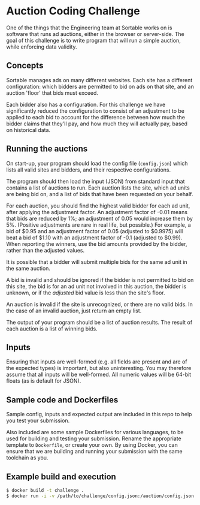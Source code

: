 # Auction Coding Challenge

One of the things that the Engineering team at Sortable works on is software that
runs ad auctions, either in the browser or server-side. The goal of this challenge
is to write program that will run a simple auction, while enforcing data validity.

## Concepts

Sortable manages ads on many different websites. Each site has a different
configuration: which bidders are permitted to bid on ads on that site, and an
auction 'floor' that bids must exceed.

Each bidder also has a configuration. For this challenge we have significantly
reduced the configuration to consist of an adjustment to be applied to each bid
to account for the difference between how much the bidder claims that they'll
pay, and how much they will actually pay, based on historical data.

## Running the auctions

On start-up, your program should load the config file (`config.json`) which lists
all valid sites and bidders, and their respective configurations.

The program should then load the input (JSON) from standard input that contains
a list of auctions to run. Each auction lists the site, which ad units are being
bid on, and a list of bids that have been requested on your behalf.

For each auction, you should find the highest valid bidder for each ad unit, after
applying the adjustment factor. An adjustment factor of -0.01 means that bids are
reduced by 1%; an adjustment of 0.05 would increase them by 5%. (Positive
adjustments are rare in real life, but possible.)
For example, a bid of $0.95 and an adjustment
factor of 0.05 (adjusted to $0.9975) will beat a bid of $1.10 with an adjustment
factor of -0.1 (adjusted to $0.99). When reporting the winners, use the bid
amounts provided by the bidder, rather than the adjusted values.

It is possible that a bidder will submit multiple bids for the same ad unit in
the same auction.

A bid is invalid and should be ignored if the bidder is not permitted to bid on
this site, the bid is for an ad unit not involved in this auction, the bidder
is unknown, or if the *adjusted* bid value is less than the site's floor.

An auction is invalid if the site is unrecognized, or there are no valid bids.
In the case of an invalid auction, just return an empty list.

The output of your program should be a list of auction results. The result of
each auction is a list of winning bids.

## Inputs

Ensuring that inputs are well-formed (e.g. all fields are present and are of the
expected types) is important, but also uninteresting. You may therefore assume
that all inputs will be well-formed. All numeric values will be 64-bit floats (as
is default for JSON).

## Sample code and Dockerfiles

Sample config, inputs and expected output are included in this repo to help you
test your submission.

Also included are some sample Dockerfiles for various languages, to be used for
building and testing your submission. Rename the appropriate template to
`Dockerfile`, or create your own. By using Docker, you can ensure that we are
building and running your submission with the same toolchain as you.

## Example build and execution

```bash
$ docker build -t challenge .
$ docker run -i -v /path/to/challenge/config.json:/auction/config.json challenge < /path/to/challenge/input.json
```
